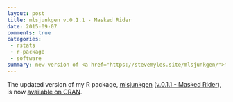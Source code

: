 ```yaml
---
layout: post
title: mlsjunkgen v.0.1.1 - Masked Rider
date: 2015-09-07
comments: true
categories:
 - rstats
 - r-package
 - software
summary: new version of <a href="https://stevemyles.site/mlsjunkgen/">mlsjunkgen</a> R package
---
```


The updated version of my R package, [mlsjunkgen](https://stevemyles.site/mlsjunkgen/) ([v.0.1.1 - Masked Rider](https://github.com/scumdogsteev/mlsjunkgen/releases/tag/v0.1.1)), is now [available on CRAN](https://cran.r-project.org/web/packages/mlsjunkgen/index.html).